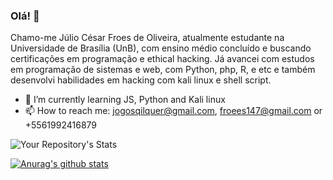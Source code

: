 
### Olá! 👋

Chamo-me Júlio César Froes de Oliveira, atualmente estudante na Universidade de Brasília (UnB), com ensino médio concluído e buscando certificações em programação e ethical hacking. 
Já avancei com estudos em programação de sistemas e web, com Python, php, R, e etc e também desenvolvi habilidades em hacking com kali linux e shell script.

- 🌱 I’m currently learning JS, Python and Kali linux
- 📫 How to reach me: jogosqilquer@gmail.com, froees147@gmail.com or +5561992416879

![Your Repository's Stats](https://github-readme-stats.vercel.app/api/top-langs/?username=Vvendet&theme=blue-green)


[![Anurag's github stats](https://github-readme-stats.vercel.app/api?username=Vvendet)](https://github.com/anuraghazra/github-readme-stats)

